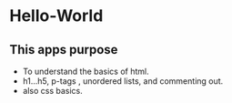 # Hello-World

## This apps purpose
- To understand the basics of html.
- h1...h5, p-tags , unordered lists, and commenting out.
- also css basics.
